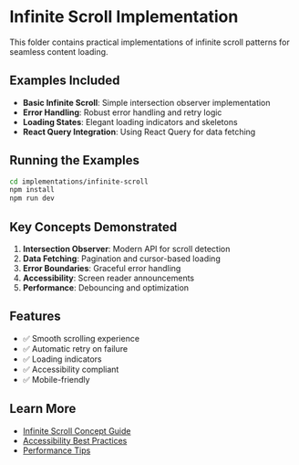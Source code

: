 # Infinite Scroll Implementation

This folder contains practical implementations of infinite scroll patterns for seamless content loading.

## Examples Included

- **Basic Infinite Scroll**: Simple intersection observer implementation
- **Error Handling**: Robust error handling and retry logic
- **Loading States**: Elegant loading indicators and skeletons
- **React Query Integration**: Using React Query for data fetching

## Running the Examples

```bash
cd implementations/infinite-scroll
npm install
npm run dev
```

## Key Concepts Demonstrated

1. **Intersection Observer**: Modern API for scroll detection
2. **Data Fetching**: Pagination and cursor-based loading
3. **Error Boundaries**: Graceful error handling
4. **Accessibility**: Screen reader announcements
5. **Performance**: Debouncing and optimization

## Features

- ✅ Smooth scrolling experience
- ✅ Automatic retry on failure
- ✅ Loading indicators
- ✅ Accessibility compliant
- ✅ Mobile-friendly

## Learn More

- [Infinite Scroll Concept Guide](../../concepts/infinite-scroll.md)
- [Accessibility Best Practices](./accessibility.md)
- [Performance Tips](./performance-tips.md)
